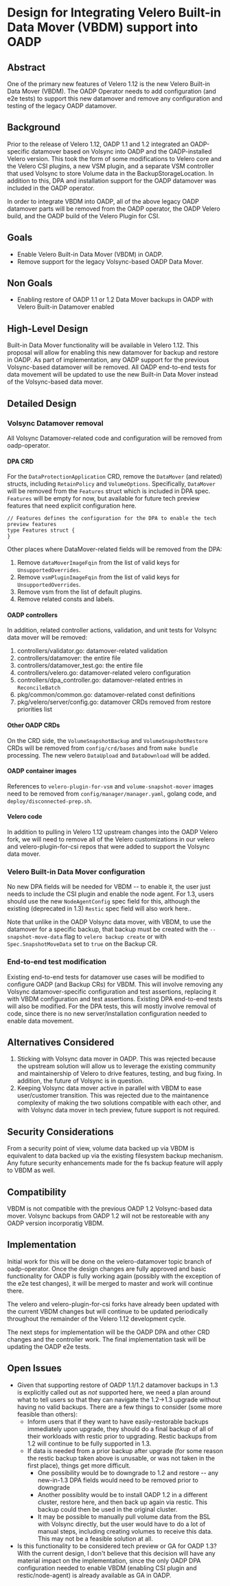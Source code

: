 # Design for Integrating Velero Built-in Data Mover (VBDM) support into OADP


## Abstract
One of the primary new features of Velero 1.12 is the new Velero Built-in Data Mover (VBDM).
The OADP Operator needs to add configuration (and e2e tests) to support this new datamover and remove any configuration and testing of the legacy OADP datamover.

## Background
Prior to the release of Velero 1.12, OADP 1.1 and 1.2 integrated an OADP-specific datamover based on Volsync into OADP and the OADP-installed Velero version.
This took the form of some modifications to Velero core and the Velero CSI plugins, a new VSM plugin, and a separate VSM controller that used Volsync to store Volume data in the BackupStorageLocation.
In addition to this, DPA and installation support for the OADP datamover was included in the OADP operator.

In order to integrate VBDM into OADP, all of the above legacy OADP datamover parts will be removed from the OADP operator, the OADP Velero build, and the OADP build of the Velero Plugin for CSI.

## Goals
- Enable Velero Built-in Data Mover (VBDM) in OADP.
- Remove support for the legacy Volsync-based OADP Data Mover.

## Non Goals
- Enabling restore of OADP 1.1 or 1.2 Data Mover backups in OADP with Velero Built-in Datamover enabled


## High-Level Design
Built-in Data Mover functionality will be available in Velero 1.12.
This proposal will allow for enabling this new datamover for backup and restore in OADP.
As part of implementation, any OADP support for the previous Volsync-based datamover will be removed.
All OADP end-to-end tests for data movement will be updated to use the new Built-in Data Mover instead of the Volsync-based data mover.


## Detailed Design

### Volsync Datamover removal

All Volsync Datamover-related code and configuration will be removed from oadp-operator.

#### DPA CRD

For the `DataProtectionApplication` CRD, remove the `DataMover` (and related) structs, including `RetainPolicy` and `VolumeOptions`.
Specifically, `DataMover` will be removed from the `Features` struct which is included in DPA spec.
`Features` will be empty for now, but available for future tech preview features that need explicit configuration here.
```
// Features defines the configuration for the DPA to enable the tech preview features
type Features struct {
}
```
Other places where DataMover-related fields will be removed from the DPA:
1. Remove `dataMoverImageFqin` from the list of valid keys for `UnsupportedOverrides`.
1. Remove `vsmPluginImageFqin` from the list of valid keys for `UnsupportedOverrides`.
1. Remove vsm from the list of default plugins.
1. Remove related consts and labels.

#### OADP controllers

In addition, related controller actions, validation, and unit tests for Volsync data mover will be removed:
1. controllers/validator.go: datamover-related validation
1. controllers/datamover: the entire file
1. controllers/datamover_test.go: the entire file
1. controllers/velero.go: datamover-related velero configuration
1. controllers/dpa_controller.go: datamover-related entries in `ReconcileBatch`
1. pkg/common/common.go: datamover-related const definitions
1. pkg/velero/server/config.go: datamover CRDs removed from restore priorities list

#### Other OADP CRDs
On the CRD side, the `VolumeSnapshotBackup` and `VolumeSnapshotRestore` CRDs will be removed from `config/crd/bases` and from `make bundle` processing.
The new velero `DataUpload` and `DataDownload` will be added.

#### OADP container images

References to `velero-plugin-for-vsm` and `volume-snapshot-mover` images need to be removed from `config/manager/manager.yaml`, golang code, and `deploy/disconnected-prep.sh`.

#### Velero code

In addition to pulling in Velero 1.12 upstream changes into the OADP Velero fork, we will need to remove all of the Velero customizations in our velero and velero-plugin-for-csi repos that were added to support the Volsync data mover.

### Velero Built-in Data Mover configuration

No new DPA fields will be needed for VBDM -- to enable it, the user just needs to include the CSI plugin and enable the node agent. For 1.3, users should use the new `NodeAgentConfig` spec field for this, although the existing (deprecated in 1.3) `Restic` spec field will also work here..

Note that unlike in the OADP Volsync data mover, with VBDM, to use the datamover for a specific backup, that backup must be created with the `--snapshot-move-data` flag to `velero backup create` or with `Spec.SnapshotMoveData` set to `true` on the Backup CR.

### End-to-end test modification

Existing end-to-end tests for datamover use cases will be modified to configure OADP (and Backup CRs) for VBDM.
This will involve removing any Volsync datamover-specific configuration and test assertions, replacing it with VBDM configuration and test assertions.
Existing DPA end-to-end tests will also be modified.
For the DPA tests, this will mostly involve removal of code, since there is no new server/installation configuration needed to enable data movement.


## Alternatives Considered
1. Sticking with Volsync data mover in OADP. This was rejected because the upstream solution will allow us to leverage the existing community and maintainership of Velero to drive features, testing, and bug fixing. In addition, the future of Volsync is in question.
1. Keeping Volsync data mover active in parallel with VBDM to ease user/customer transition. This was rejected due to the maintanence complexity of making the two solutions compatible with each other, and with Volsync data mover in tech preview, future support is not required.

## Security Considerations
From a security point of view, volume data backed up via VBDM is equivalent to data backed up via the existing filesystem backup mechanism.
Any future security enhancements made for the fs backup feature will apply to VBDM as well.

## Compatibility
VBDM is not compatible with the previous OADP 1.2 Volsync-based data mover.
Volsync backups from OADP 1.2 will not be restoreable with any OADP version incorporatig VBDM.

## Implementation
Initial work for this will be done on the velero-datamover topic branch of oadp-operator.
Once the design changes are fully approved and basic functionality for OADP is fully working again (possibly with the exception of the e2e test changes), it will be merged to master and work will continue there.

The velero and velero-plugin-for-csi forks have already been updated with the current VBDM changes but will continue to be updated periodically throughout the remainder of the Velero 1.12 development cycle.

The next steps for implementation will be the OADP DPA and other CRD changes and the controller work.
The final implementation task will be updating the OADP e2e tests.

## Open Issues
- Given that supporting restore of OADP 1.1/1.2 datamover backups in 1.3 is explicitly called out as *not* supported here, we need a plan around what to tell users so that they can navigate the 1.2->1.3 upgrade without having no valid backups. There are a few things to consider (some more feasible than others):
  - Inform users that if they want to have easily-restorable backups immediately upon upgrade, they should do a final backup of all of their workloads with restic prior to upgrading. Restic backups from 1.2 will continue to be fully supported in 1.3.
  - If data is needed from a prior backup after upgrade (for some reason the restic backup taken above is unusable, or was not taken in the first place), things get more difficult.
    - One possibility would be to downgrade to 1.2 and restore -- any new-in-1.3 DPA fields would need to be removed prior to downgrade
    - Another possiblity would be to install OADP 1.2 in a different cluster, restore here, and then back up again via restic. This backup could then be used in the original cluster.
    - It may be possible to manually pull volume data from the BSL with Volsync directly, but the user would have to do a lot of manual steps, including creating volumes to receive this data. This may not be a feasible solution at all.
- Is this functionality to be considered tech preview or GA for OADP 1.3? With the current design, I don't believe that  this decision will have any material impact on the implementation, since the only OADP DPA configuration needed to enable VBDM (enabling CSI plugin and restic/node-agent) is already available as GA in OADP.
